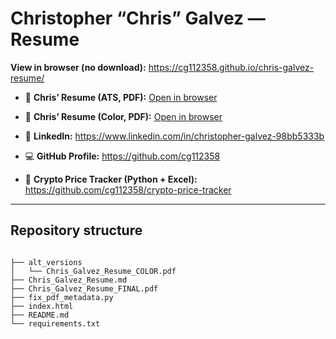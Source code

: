 # Christopher “Chris” Galvez — Resume

**View in browser (no download):** https://cg112358.github.io/chris-galvez-resume/

- 📄 **Chris’ Resume (ATS, PDF):** [Open in browser](https://cg112358.github.io/chris-galvez-resume/Chris_Galvez_Resume_FINAL.pdf)
- 🎨 **Chris’ Resume (Color, PDF):** [Open in browser](https://cg112358.github.io/chris-galvez-resume/alt_versions/Chris_Galvez_Resume_COLOR.pdf)

- 🔗 **LinkedIn:** https://www.linkedin.com/in/christopher-galvez-98bb5333b
- 💻 **GitHub Profile:** https://github.com/cg112358
- 🧪 **Crypto Price Tracker (Python + Excel):** https://github.com/cg112358/crypto-price-tracker

---

## Repository structure

<!-- BEGIN REPO TREE -->
<!-- autogen: do not edit inside this block -->
```text

├── alt_versions
│   └── Chris_Galvez_Resume_COLOR.pdf
├── Chris_Galvez_Resume.md
├── Chris_Galvez_Resume_FINAL.pdf
├── fix_pdf_metadata.py
├── index.html
├── README.md
└── requirements.txt
```
<!-- END REPO TREE -->

